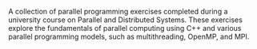 A collection of parallel programming exercises completed during a university course on Parallel and Distributed Systems. These exercises explore the fundamentals of parallel computing using C++ and various parallel programming models, such as multithreading, OpenMP, and MPI.
